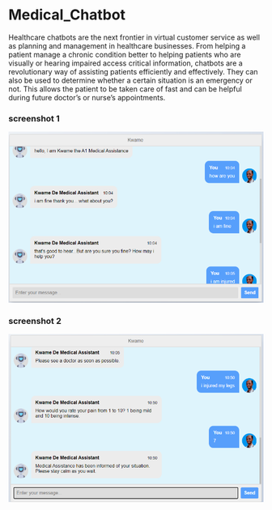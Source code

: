 # Medical_Chatbot

Healthcare chatbots are the next frontier in virtual customer service as well as planning and management in healthcare businesses. From helping a patient manage a chronic condition better to helping patients who are visually or hearing impaired access critical information, chatbots are a revolutionary way of assisting patients efficiently and effectively. They can also be used to determine whether a certain situation is an emergency or not. This allows the patient to be taken care of fast and can be helpful during future doctor’s or nurse’s appointments.


### screenshot 1
![](https://github.com/Gyimah3/Medical_Chatbot/blob/main/images/med.png)

### screenshot 2
![](https://github.com/Gyimah3/Medical_Chatbot/blob/main/images/med2.png)
